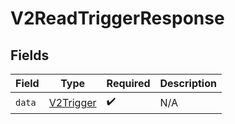 # V2ReadTriggerResponse


## Fields

| Field                                         | Type                                          | Required                                      | Description                                   |
| --------------------------------------------- | --------------------------------------------- | --------------------------------------------- | --------------------------------------------- |
| `data`                                        | [V2Trigger](../../models/shared/V2Trigger.md) | :heavy_check_mark:                            | N/A                                           |